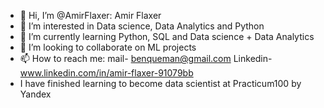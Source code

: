 - 👋 Hi, I’m @AmirFlaxer: Amir Flaxer
- 👀 I’m interested in Data science, Data Analytics and Python
- 🌱 I’m currently learning Python, SQL and Data science + Data Analytics
- 💞️ I’m looking to collaborate on ML projects
- 📫 How to reach me: mail- benqueman@gmail.com Linkedin- www.linkedin.com/in/amir-flaxer-91079bb
- I have finished learning  to become data scientist at Practicum100 by Yandex

<!---
AmirFlaxer/AmirFlaxer is a ✨ special ✨ repository because its `README.md` (this file) appears on your GitHub profile.
You can click the Preview link to take a look at your changes.
--->
